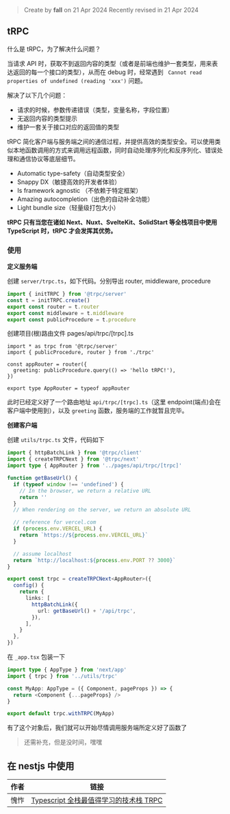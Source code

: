 > Create by **fall** on 21 Apr 2024
> Recently revised in 21 Apr 2024

## tRPC

什么是 tRPC，为了解决什么问题？

当请求 API 时，获取不到返回内容的类型（或者是前端也维护一套类型，用来表达返回的每一个接口的类型），从而在 debug 时，经常遇到 ` Cannot read properties of undefined (reading 'xxx')` 问题。

解决了以下几个问题：

- 请求的时候，参数传递错误（类型，变量名称，字段位置）
- 无返回内容的类型提示
- 维护一套关于接口对应的返回值的类型

tRPC 简化客户端与服务端之间的通信过程，并提供高效的类型安全。可以使用类似本地函数调用的方式来调用远程函数，同时自动处理序列化和反序列化、错误处理和通信协议等底层细节。

- Automatic type-safety（自动类型安全）
- Snappy DX（敏捷高效的开发者体验）
- Is framework agnostic （不依赖于特定框架）
- Amazing autocompletion（出色的自动补全功能）
- Light bundle size（轻量级打包大小）

**tRPC 只有当您在诸如 Next、Nuxt、SvelteKit、SolidStart 等全栈项目中使用 TypeScript 时，tRPC 才会发挥其优势。**

### 使用

**定义服务端**

创建 `server/trpc.ts`，如下代码。分别导出 router, middleware, procedure

```ts
import { initTRPC } from '@trpc/server'
const t = initTRPC.create()
export const router = t.router 
export const middleware = t.middleware 
export const publicProcedure = t.procedure
```

创建项目(根)路由文件 pages/api/trpc/[trpc].ts

```text
import * as trpc from '@trpc/server'
import { publicProcedure, router } from './trpc'

const appRouter = router({
  greeting: publicProcedure.query(() => 'hello tRPC!'),
})

export type AppRouter = typeof appRouter
```

此时已经定义好了一个路由地址 `api/trpc/[trpc].ts`（这里 endpoint(端点)会在客户端中使用到），以及 `greeting` 函数，服务端的工作就暂且完毕。

**创建客户端**

创建 `utils/trpc.ts` 文件，代码如下

```ts
import { httpBatchLink } from '@trpc/client'
import { createTRPCNext } from '@trpc/next'
import type { AppRouter } from '../pages/api/trpc/[trpc]'

function getBaseUrl() {
  if (typeof window !== 'undefined') {
    // In the browser, we return a relative URL
    return ''
  }
  // When rendering on the server, we return an absolute URL

  // reference for vercel.com
  if (process.env.VERCEL_URL) {
    return `https://${process.env.VERCEL_URL}`
  }

  // assume localhost
  return `http://localhost:${process.env.PORT ?? 3000}`
}

export const trpc = createTRPCNext<AppRouter>({
  config() {
    return {
      links: [
        httpBatchLink({
          url: getBaseUrl() + '/api/trpc',
        }),
      ],
    }
  },
})
```

在 `_app.tsx` 包装一下

```ts
import type { AppType } from 'next/app'
import { trpc } from '../utils/trpc'

const MyApp: AppType = ({ Component, pageProps }) => {
  return <Component {...pageProps} />
}

export default trpc.withTRPC(MyApp)
```

有了这个对象后，我们就可以开始尽情调用服务端所定义好了函数了

> 还需补充，但是没时间，嘿嘿

## 在 nestjs 中使用

| 作者 | 链接                                                         |
| ---- | ------------------------------------------------------------ |
| 愧怍 | [Typescript 全栈最值得学习的技术栈 TRPC](https://zhuanlan.zhihu.com/p/612310833) |
